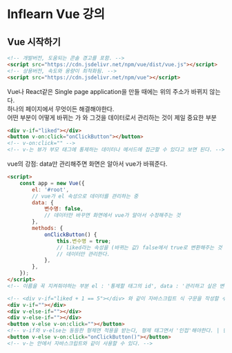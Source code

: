 # Inflearn Vue 강의

## Vue 시작하기

```html
<!-- 개발버전, 도움되는 콘솔 경고를 포함. -->
<script src="https://cdn.jsdelivr.net/npm/vue/dist/vue.js"></script>
<!-- 상용버전, 속도와 용량이 최적화됨. -->
<script src="https://cdn.jsdelivr.net/npm/vue"></script>
```

Vue나 React같은 Single page application을 만들 때에는 위의 주소가 바뀌지 않는다.
<br/>
하나의 페이지에서 무엇이든 해결해야한다.
<br/>
어떤 부분이 어떻게 바뀌는 가 와 그것을 데이터로서 관리하는 것이 제일 중요한 부분

```html
<div v-if="liked"></div>
<button v-on:click="onClickButton"></button>
<!-- v-on:click="" -->
<!-- v-는 뷰가 부모 태그에 통제하는 데이터나 메서드에 접근할 수 있다고 보면 된다. -->
```

vue의 강점: data만 관리해주면 화면은 알아서 vue가 바꿔준다.

```html
<script>
    const app = new Vue({
        el: '#root',
        // vue가 el 속성으로 데이터를 관리하는 중
        data: {
            변수명: false,
            // 데이터만 바꾸면 화면에서 vue가 알아서 수정해주는 것
        },
        methods: {
            onClickButton() {
                this.변수명 = true;
                // liked라는 속성을 (바뀌는 값) false에서 true로 변환해주는 것
                // 데이터만 관리한다.
            },
        },
    });
</script>
<!-- 이름을 꼭 지켜줘야하는 부분 el : '통제할 태그의 id', data : '관리하고 싶은 변수들을 넣는 것', methods: '어떻게 변경할 것인지' -->
```

```html
<!-- <div v-if="liked + 1 == 5"></div> 와 같이 자바스크립트 식 구문을 작성할 수 있다.-->
<div v-if=""></div>
<div v-else-if=""></div>
<div v-else-if=""></div>
<button v-else v-on:click=""></button>
<!-- v-if와 v-else는 동등한 형제면 적용을 받는다, 형제 태그면서 '인접'해야한다. | 형제 태그이지만 인접하지 않으면 v-if, v-else가 적용되지 않는다. -->
<button v-else v-on:click="onClickButton()"></button>
<!-- v-는 안에서 자바스크립트와 같이 사용할 수 있다. -->
```
